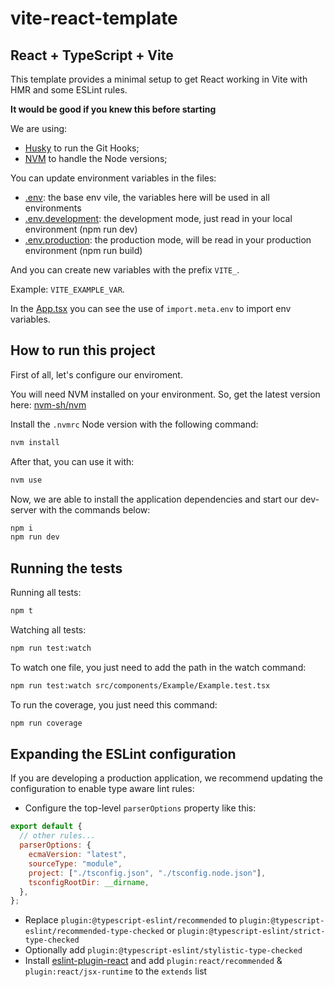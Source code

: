 # vite-react-template

## React + TypeScript + Vite

This template provides a minimal setup to get React working in Vite with HMR and some ESLint rules.

**It would be good if you knew this before starting**

We are using:

- [Husky](https://typicode.github.io/husky/) to run the Git Hooks;
- [NVM](https://github.com/nvm-sh/nvm) to handle the Node versions;

You can update environment variables in the files:

- [.env](./.env): the base env vile, the variables here will be used in all environments
- [.env.development](./.env): the development mode, just read in your local environment (npm run dev)
- [.env.production](./.env): the production mode, will be read in your production environment (npm run build)

And you can create new variables with the prefix `VITE_`.

Example: `VITE_EXAMPLE_VAR`.

In the [App.tsx](./src/App.tsx) you can see the use of `import.meta.env` to import env variables.

## How to run this project

First of all, let's configure our enviroment.

You will need NVM installed on your environment. So, get the latest version here: [nvm-sh/nvm](https://github.com/nvm-sh/nvm)

Install the `.nvmrc` Node version with the following command:

```sh
nvm install
```

After that, you can use it with:

```sh
nvm use
```

Now, we are able to install the application dependencies and start our dev-server with the commands below:

```sh
npm i
npm run dev
```

## Running the tests

Running all tests:

```sh
npm t
```

Watching all tests:

```sh
npm run test:watch
```

To watch one file, you just need to add the path in the watch command:

```sh
npm run test:watch src/components/Example/Example.test.tsx
```

To run the coverage, you just need this command:

```sh
npm run coverage
```

## Expanding the ESLint configuration

If you are developing a production application, we recommend updating the configuration to enable type aware lint rules:

- Configure the top-level `parserOptions` property like this:

```js
export default {
  // other rules...
  parserOptions: {
    ecmaVersion: "latest",
    sourceType: "module",
    project: ["./tsconfig.json", "./tsconfig.node.json"],
    tsconfigRootDir: __dirname,
  },
};
```

- Replace `plugin:@typescript-eslint/recommended` to `plugin:@typescript-eslint/recommended-type-checked` or `plugin:@typescript-eslint/strict-type-checked`
- Optionally add `plugin:@typescript-eslint/stylistic-type-checked`
- Install [eslint-plugin-react](https://github.com/jsx-eslint/eslint-plugin-react) and add `plugin:react/recommended` & `plugin:react/jsx-runtime` to the `extends` list
